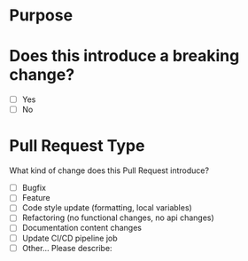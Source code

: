 # Purpose
<!-- Please include a summary of the change and which issue is fixed. Please also include relevant motivation and context. List any dependencies that are required for this change and links to open Issue(s) addressed. -->

# Does this introduce a breaking change?
- [ ] Yes
- [ ] No

# Pull Request Type

What kind of change does this Pull Request introduce?

- [ ] Bugfix
- [ ] Feature
- [ ] Code style update (formatting, local variables)
- [ ] Refactoring (no functional changes, no api changes)
- [ ] Documentation content changes
- [ ] Update CI/CD pipeline job
- [ ] Other... Please describe:
